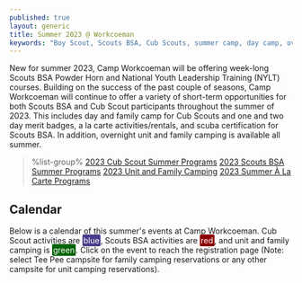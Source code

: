 ```yaml
---
published: true
layout: generic
title: Summer 2023 @ Workcoeman
keywords: "Boy Scout, Scouts BSA, Cub Scouts, summer camp, day camp, overview, Scouting, Summer 2023, Overnight Camping, Merit Badges"
---
```


New for summer 2023, Camp Workcoeman will be offering week-long Scouts BSA Powder Horn and National Youth Leadership Training (NYLT) courses. Building on the success of the past couple of seasons, Camp Workcoeman will continue to offer a variety of short-term opportunities for both Scouts BSA and Cub Scout participants throughout the summer of 2023. This includes day and family camp for Cub Scouts and one and two day merit badges, a la carte activities/rentals, and scuba certification for Scouts BSA. In addition, overnight unit and family camping is available all summer.

> %list-group%
> <a href="{{ site.url }}/cub-scouts/day-camp/" class="list-group-item">2023 Cub Scout Summer Programs</a>
> <a href="{{ site.url }}/scouts-bsa/summer-programs/" class="list-group-item">2023 Scouts BSA Summer Programs</a>
> <a href="{{ site.url }}/summer-camp/overnight-camping/" class="list-group-item">2023 Unit and Family Camping</a>
> <a href="{{ site.url }}/summer-camp/a-la-carte-programs/" class="list-group-item">2023 Summer À La Carte Programs</a>

## Calendar

<link href='/css/fullcalendar-main.min.css'/ rel="stylesheet">
<script src='/js/fullcalendar-main.min.js'></script>
<script>

  document.addEventListener('DOMContentLoaded', function() {
    var calendarEl = document.getElementById('calendar');
    var calendar = new FullCalendar.Calendar(calendarEl, {
      initialView: 'dayGridMonth',
      themeSystem: 'bootstrap',
      //validRange: {start: '2023-07-01', end: '2023-08-31'},
      initialDate: '2023-07-01',
      headerToolbar: {start: 'title', center: '', end: 'prev,next'},
      height: 725,
      //eventClick: function(info){https://campworkcoeman.org/},
      events: [
          {title: 'Cub Scout Day Camp — Week 1', start: '2023-07-17', end: '2023-07-22', url: 'https://scoutingevent.com/066-63697-161353', color: 'DarkSlateBlue'},
          {title: 'Cub Scout Day Camp — Week 2', start: '2023-08-07', end: '2023-08-12', url: 'https://scoutingevent.com/066-63697-161354', color: 'DarkSlateBlue'},
          {title: 'Baloo\'s Family Camp — Weekend 1', start: '2023-07-14', end: '2023-07-17', url: 'https://scoutingevent.com/066-68043', color: 'DarkSlateBlue'},
          {title: 'Baloo\'s Family Camp — Weekend 2', start: '2023-08-04', end: '2023-08-07', url: 'https://scoutingevent.com/066-68043', color: 'DarkSlateBlue'},
          {title: 'Unit and Family Camping', start: '2023-07-01', end: '2023-09-01', url: 'https://campreservation.com/066/Camps/636', color: 'DarkGreen'},
          {title: 'Outdoor Skills & More — Week 1', start: '2023-07-10', end: '2023-07-15', url: 'https://scoutingevent.com/066-63701', color: 'DarkRed'},
          {title: 'Scuba Certification Camp — Week 1', start: '2023-07-03', end: '2023-07-07', url: 'https://scoutingevent.com/066-63702', color: 'DarkRed'},
          {title: 'Aquatics & More — Week 1', start: '2023-07-03', end: '2023-07-08', url: 'https://scoutingevent.com/066-63701', color: 'DarkRed'},
          {title: 'Outdoor Skills & More — Week 2', start: '2023-07-31', end: '2023-08-05', url: 'https://scoutingevent.com/066-63701', color: 'DarkRed'},
          {title: 'Scuba Certification Camp — Week 2', start: '2023-08-07', end: '2023-08-11', url: 'https://scoutingevent.com/066-63702', color: 'DarkRed'},
          {title: 'Aquatics & More — Week 2', start: '2023-07-24', end: '2023-07-29', url: 'https://scoutingevent.com/066-63701', color: 'DarkRed'},
          {title: 'National Youth Leadership Training (NYLT)', start: '2023-07-09', end: '2023-07-16', url: 'https://scoutingevent.com/066-67048', color: 'DarkRed'},
          {title: 'Powder Horn High-Adventure Resource Management Course', start: '2023-07-30', end: '2023-08-05', url: 'https://scoutingevent.com/066-powderhorn', color: 'DarkRed'},
          {title: 'Cooking Merit Badge — Session 1', start: '2023-07-03', end: '2023-07-06', url: 'https://scoutingevent.com/066-63701', color: 'DarkRed'},
          {title: 'Cooking Merit Badge — Session 2', start: '2023-07-24', end: '2023-07-27', url: 'https://scoutingevent.com/066-63701', color: 'DarkRed'},
          {title: 'Fly Fishing Merit Badge — Session 1', start: '2023-07-18', end: '2023-07-19', url: 'https://scoutingevent.com/066-63701', color: 'DarkRed'},
          {title: 'Fly Fishing Merit Badge — Session 2', start: '2023-08-08', end: '2023-08-09', url: 'https://scoutingevent.com/066-63701', color: 'DarkRed'},
        ]
    });
    calendar.render();
  });

</script>

Below is a calendar of this summer's events at Camp Workcoeman. Cub Scout activities are <span style="background-color: DarkSlateBlue; color: white; padding: 2px; border-radius: 2px">blue</span>, Scouts BSA activities are <span style="background-color: DarkRed; color: white; padding: 2px; border-radius: 2px">red</span>, and unit and family camping is <span style="background-color: DarkGreen; color: white; padding: 2px; border-radius: 2px">green</span>. Click on the event to reach the registration page (Note: select Tee Pee campsite for family camping reservations or any other campsite for unit camping reservations).

<div id='calendar'></div>

<p>
